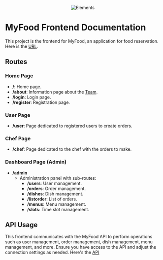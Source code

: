 <p align="center"><img src="https://i.imgur.com/lRmkSwE.png" alt="Elements"></p>

# MyFood Frontend Documentation
This project is the frontend for MyFood, an application for food reservation.
Here is the [URL](https://main.d37mwpdi1yyb3d.amplifyapp.com/).
## Routes

### Home Page

- **/**: Home page.
- **/about**: Information page about the [Team](https://main.d37mwpdi1yyb3d.amplifyapp.com/about).
- **/login**: Login page.
- **/register**: Registration page.

### User Page

- **/user**: Page dedicated to registered users to create orders.

### Chef Page

- **/chef**: Page dedicated to the chef with the orders to make.

### Dashboard Page (Admin)

- **/admin**
  - Administration panel with sub-routes:
    - **/users**: User management.
    - **/orders**: Order management.
    - **/dishes**: Dish management.
    - **/listorder**: List of orders.
    - **/menus**: Menu management.
    - **/slots**: Time slot management.

## API Usage

This frontend communicates with the MyFood API to perform operations such as user management, order management, dish management, menu management, and more. Ensure you have access to the API and adjust the connection settings as needed. Here's the [API](https://github.com/12manel123/tsys-my-food-api-1011)

